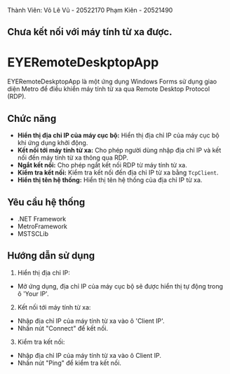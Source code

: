 Thành Viên: Võ Lê Vũ - 20522170
            Phạm Kiên - 20521490

## Chưa kết nối với máy tính từ xa được.

# EYERemoteDeskptopApp

EYERemoteDeskptopApp là một ứng dụng Windows Forms sử dụng giao diện Metro để điều khiển máy tính từ xa qua Remote Desktop Protocol (RDP).

## Chức năng

- **Hiển thị địa chỉ IP của máy cục bộ:** Hiển thị địa chỉ IP của máy cục bộ khi ứng dụng khởi động.
- **Kết nối tới máy tính từ xa:** Cho phép người dùng nhập địa chỉ IP và kết nối đến máy tính từ xa thông qua RDP. 
- **Ngắt kết nối:** Cho phép ngắt kết nối RDP từ máy tính từ xa.
- **Kiểm tra kết nối:** Kiểm tra kết nối đến địa chỉ IP từ xa bằng `TcpClient`.
- **Hiển thị tên hệ thống:** Hiển thị tên hệ thống của địa chỉ IP từ xa.


## Yêu cầu hệ thống

- .NET Framework
- MetroFramework
- MSTSCLib

## Hướng dẫn sử dụng
1. Hiển thị địa chỉ IP:

* Mở ứng dụng, địa chỉ IP của máy cục bộ sẽ được hiển thị tự động trong ô 'Your IP'.

2. Kết nối tới máy tính từ xa:

* Nhập địa chỉ IP của máy tính từ xa vào ô 'Client IP'.
* Nhấn nút "Connect" để kết nối.

3. Kiểm tra kết nối:
* Nhập địa chỉ IP của máy tính từ xa vào ô Client IP.
* Nhấn nút "Ping" để kiểm tra kết nối.

